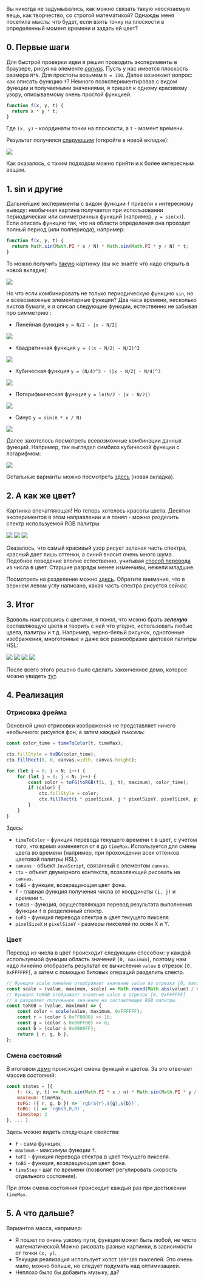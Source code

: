 
Вы никогда не задумывались, как можно связать такую неосязаемую вещь, как творчество, со строгой математикой? Однажды меня посетила мысль: что будет, если взять точку на плоскости в определенный момент времени и задать ей цвет?

## 0. Первые шаги

Для быстрой проверки идеи я решил проводить эксперименты в браузере, рисуя на элементе [*canvas*](https://developer.mozilla.org/ru/docs/Web/API/Canvas_API).
Пусть у нас имеется плоскость размера `N*N`. Для простоты возьмем `N = 100`.
Далее возникает вопрос: как описать функцию `f`?
Немного поэкспериментировав с видом функции и получаемыми значениями, я пришел к одному красивому узору,
описываемому очень простой функцией:
```javascript
function f(x, y, t) {
  return x * y * t;
}
```
Где `(x, y)` - координаты точки на плоскости, а `t` - момент времени.

Результат получился [следующим](https://vladislavvv.github.io/art/step0.html) (откройте в новой вкладке):

![](images/step0.gif)

Как оказалось, с таким подходом можно прийти и к более интересным вещам.

## 1. sin и другие
Дальнейшие эксперименты с видом функции `f` привели к интересному выводу:
необычная картина получается при использовании периодических или симметричных функций (например, `y = sin(x)`).
Если описать функцию так, что на области определения она проходит полный период (или полпериода), например:
```javascript
function f(x, y, t) {
  return Math.sin(Math.PI * x / N) * Math.sin(Math.PI * y / N) * t;
}
```
То можно получить [такую](https://vladislavvv.github.io/art/step1.html) картинку (вы же знаете что надо открыть в новой вкладке):

![](images/step1.gif)

Но что если комбинировать не только периодическую функцию `sin`, но и всевозможные элементарные функции?
Два часа времени, несколько листов бумаги, и я описал следующие функции, естественно не забывая про симметрию :
* Линейная функция `y = N/2 - |x - N/2|`

![](images/y=x.png)
* Квадратичная функция `y = (|x - N/2| - N/2)^2`

![](images/y=x2.png)
* Кубическая функция `y = (N/4)^3 - (|x - N/2| - N/4)^3`

![](images/y=x3.png)
* Логарифмическая функция `y = ln(N/2 - |x - N/2|)`

![](images/y=ln_x.png)
* Синус `y = sin(π * x / N)`

![](images/y=sin_x.png)

Далее захотелось посмотреть всевозможные комбинации данных функций.
Например, так выглядел симбиоз кубической функции с логарифмом:

![](images/step2.gif)

Остальные варианты можно посмотреть [здесь](https://vladislavvv.github.io/art/step2.html) (новая вкладка).

## 2. А как же цвет?
Картинка впечатляющая! Но теперь хотелось красоты цвета.
Десятки экспериментов в этом направлении и я понял - можно разделить спектр используемой RGB палитры:

![](images/step3_0red.gif)
![](images/step3_1green.gif)
![](images/step3_2blue.gif)

Оказалось, что самый красивый узор рисует зеленая часть спектра, красный дает лишь оттенки, а синий вносит очень много шума.
Подобное поведение вполне естественно, учитывая [способ перевода](#Цвет) из числа в цвет. Старшие разряды менее изменчивы, нежели младшие.

Посмотреть на разделение можно [здесь](https://vladislavvv.github.io/art/step3.html).
Обратите внимание, что в верхнем левом углу написано, какая часть спектра рисуется сейчас.

## 3. Итог
Вдоволь наигравшись с цветами, я понял, что можно брать ***зеленую*** составляющую цвета и творить с ней что угодно, использовать любые цвета, палитры и т.д.
Например, черно-белый рисунок, однотонные изображения, многотонные и даже все разнообразие цветовой палитры HSL:

![](images/step4final0.gif)
![](images/step4final1.gif)
![](images/step4final2.gif)
![](images/step4final3.gif)

После всего этого решено было сделать законченное демо, которое можно увидеть [тут](https://vladislavvv.github.io/art/final.html).

## 4. Реализация

### Отрисовка фрейма

Основной цикл отрисовки изображения не представляет ничего необычного: рисуется фон, а затем каждый
_пиксель_:
```javascript
const color_time = timeToColor(t, timeMax);

ctx.fillStyle = toBG(color_time);
ctx.fillRect(0, 0, canvas.width, canvas.height);

for (let i = 0; i < N; i++) {
    for (let j = 0; j < N; j++) {
        const color = toFG(toRGB(f(i, j, t), maximum), color_time);
        if (color) {
            ctx.fillStyle = color;
            ctx.fillRect(i * pixelSizeX, j * pixelSizeY, pixelSizeX, pixelSizeY);
        }
    }
}
```

Здесь:
* `timeToColor` - функция перевода текущего времени `t` в цвет, с учетом того, что время изменяется от `0` до `timeMax`.
Используется для смены цвета во времени (например, при прохождении всех оттенков цветовой палитры HSL).
* `canvas` - объект `JavaScript`, связанный с элементом `canvas`.
* `ctx` - объект двумерного контекста, позволяющий рисовать на `canvas`.
* `toBG` - функция, возвращающая цвет фона.
* `f` - главная функция получения числа от координаты `(i, j)` и времени `t`.
* `toRGB` - функция, осуществляющая перевод результата выполнения функции `f` в разделенный спектр.
* `toFG` - функция перевода спектра в цвет текущего пикселя.
* `pixelSizeX` и `pixelSizeY` - размеры пикселей по осям X и Y.

### Цвет

Перевод из числа в цвет происходит следующим способом: у каждой используемой функции область
значений `[0, maximum]`, поэтому нам надо линейно отобразить результат ее вычисления `value` в отрезок `[0, 0xFFFFFF]`,
а затем с помощью битовых операций разделить спектр.

```javascript
// Функция scale линейно оторбражает значение value из отрезка [0, maximum] в отрезок [0, scale]
const scale = (value, maximum, scale) => Math.round(Math.abs(value) / maximum * scale);
// Функция toRGB отображает значение value в отрезок [0, 0xFFFFFF]
// и разделяет полученное значение на составляющие RGB палитры.
const toRGB = (value, maximum) => {
    const color = scale(value, maximum, 0xFFFFFF);
    const r = (color & 0xFF0000) >> 16;
    const g = (color & 0x00FF00) >> 8;
    const b = (color & 0x0000FF);
    return { r, g, b };
};
```

### Смена состояний

В итоговом [демо](https://vladislavvv.github.io/art/final.html) происходит смена функций и цветов.
За это отвечает массив состояний:
```javascript
const states = [{
    f: (x, y, t) => Math.sin(Math.PI * x / n) * Math.sin(Math.PI * y / n) * t,
    maximum: timeMax,
    toFG: ({ r, g, b }) => `rgb(${r},${g},${b})`,
    toBG: () => 'rgb(0,0,0)',
    timeStep: 2
}, ... ]
```
Здесь можно видеть следующие свойства:
* `f` - сама функция.
* `maximum` - максимум функции `f`.
* `toFG` - функция перевода спектра в цвет текущего пикселя.
* `toBG` - функция, возвращающая цвет фона.
* `timeStep` - шаг по времени (позволяет регулировать скорость отдельного состояния).

При этом смена состояния происходит каждый раз при достижении `timeMax`.

## 5. А что дальше?
Вариантов масса, например:
* Я пошел по очень узкому пути, функция может быть любой, не чисто математической.Можно рисовать разные картинки, в зависимости от точки `(x, y)`.
* Текущая реализация использует холст `100*100` пикселей. Это очень мало, можно больше, но следует подумать над оптимизацией.
* Неплохо было бы добавить музыку, да?
